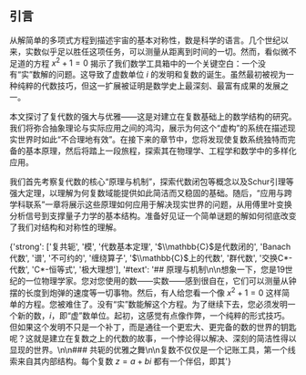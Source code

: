 ## 引言
从解简单的多项式方程到描述宇宙的基本对称性，数是科学的语言。几个世纪以来，实数似乎足以胜任这项任务，可以测量从距离到时间的一切。然而，看似微不足道的方程 $x^2 + 1 = 0$ 揭示了我们数学工具箱中的一个关键空白：一个没有“实”数解的问题。这导致了虚数单位 $i$ 的发明和复数的诞生。虽然最初被视为一种纯粹的代数技巧，但这一扩展被证明是数学史上最深刻、最富有成果的发展之一。

本文探讨了复代数的强大与优雅——这是对建立在复数基础上的数学结构的研究。我们将弥合抽象理论与实际应用之间的鸿沟，展示为何这个“虚构”的系统在描述现实世界时如此“不合理地有效”。在接下来的章节中，您将发现使复数系统独特而完备的基本原理，然后将踏上一段旅程，探索其在物理学、工程学和数学中的多样化应用。

我们首先考察复代数的核心“原理与机制”，探索代数闭包等概念以及Schur引理等强大定理，以理解为何复数域能提供如此简洁而又稳固的基础。随后，“应用与跨学科联系”一章将展示这些原理如何应用于解决现实世界的问题，从用傅里叶变换分析信号到支撑量子力学的基本结构。准备好见证一个简单谜题的解如何彻底改变了我们对结构和对称性的理解。

{'strong': ['复共轭', '模', '代数基本定理', '$\\mathbb{C}$是代数闭的', 'Banach代数', '谱', '不可约的', '缠绕算子', '$\\mathbb{C}$上的代数', '群代数', '交换C*-代数', 'C*-恒等式', '极大理想'], '#text': '## 原理与机制\n\n想象一下，您是19世纪的一位物理学家。您对您使用的数——实数——感到很自在，它们可以测量从钟摆的长度到炮弹的速度等一切事物。然后，有人给您看一个像 $x^2 + 1 = 0$ 这样简单的方程。您被难住了。没有“实”数能解这个方程。为了继续下去，您必须发明一个新的数，$i$，即“虚”数单位。起初，这感觉有点像作弊，一个纯粹的形式技巧。但如果这个发明不只是一个补丁，而是通往一个更宏大、更完备的数的世界的钥匙呢？这就是建立在复数之上的代数的故事，一个悖论得以解决、深刻的简洁性得以显现的世界。\n\n### 共轭的优雅之舞\n\n复数不仅仅是一个记账工具，第一个线索来自其内部结构。每个复数 $z = a + bi$ 都有一个伴侣，即其'}

